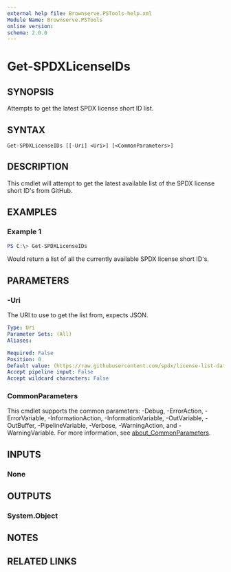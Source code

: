 ```yaml
---
external help file: Brownserve.PSTools-help.xml
Module Name: Brownserve.PSTools
online version:
schema: 2.0.0
---
```


# Get-SPDXLicenseIDs

## SYNOPSIS

Attempts to get the latest SPDX license short ID list.

## SYNTAX

```text
Get-SPDXLicenseIDs [[-Uri] <Uri>] [<CommonParameters>]
```

## DESCRIPTION

This cmdlet will attempt to get the latest available list of the SPDX license short ID's from GitHub.

## EXAMPLES

### Example 1

```powershell
PS C:\> Get-SPDXLicenseIDs
```

Would return a list of all the currently available SPDX license short ID's.

## PARAMETERS

### -Uri

The URI to use to get the list from, expects JSON.

```yaml
Type: Uri
Parameter Sets: (All)
Aliases:

Required: False
Position: 0
Default value: (https://raw.githubusercontent.com/spdx/license-list-data/main/json/licenses.json)
Accept pipeline input: False
Accept wildcard characters: False
```

### CommonParameters

This cmdlet supports the common parameters: -Debug, -ErrorAction, -ErrorVariable, -InformationAction, -InformationVariable, -OutVariable, -OutBuffer, -PipelineVariable, -Verbose, -WarningAction, and -WarningVariable. For more information, see [about_CommonParameters](http://go.microsoft.com/fwlink/?LinkID=113216).

## INPUTS

### None

## OUTPUTS

### System.Object

## NOTES

## RELATED LINKS
